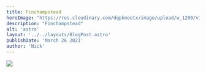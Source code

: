 ```yaml
---
title: Finchampstead
heroImage: "https://res.cloudinary.com/dqpknoetx/image/upload/w_1200/v1421699526/_DSC8931_lttnkn.jpg"
description: "Finchampstead"
alt: 'astro'
layout: '../../layouts/BlogPost.astro'
publishDate: 'March 26 2021'
author: 'Nick'
---
```


![](https://res.cloudinary.com/dqpknoetx/image/upload/w_640/v1421699526/_DSC8931_lttnkn.jpg)
